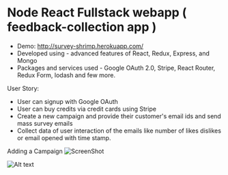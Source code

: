 # Node React Fullstack webapp ( feedback-collection app )

+ Demo: http://survey-shrimp.herokuapp.com/
+ Developed using - advanced features of React, Redux, Express, and Mongo
+ Packages and services used - Google OAuth 2.0, Stripe, React Router, Redux Form, lodash and few more.

User Story: 
- User can signup with Google OAuth
- User can buy credits via credit cards using Stripe 
- Create a new campaign and provide their customer's email ids and send mass survey emails 
- Collect data of user interaction of the emails like number of likes dislikes or email opened with time stamp. 

Adding a Campaign
![ScreenShot](https://github.com/imsambhav/Survey-Shrimp-Node-React-Fullstack)

![Alt text](/3.jpeg?raw=true "Dashboard of User")
